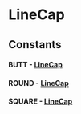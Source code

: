 # LineCap
## Constants
#### BUTT - [LineCap](LineCap.html)
#### ROUND - [LineCap](LineCap.html)
#### SQUARE - [LineCap](LineCap.html)
